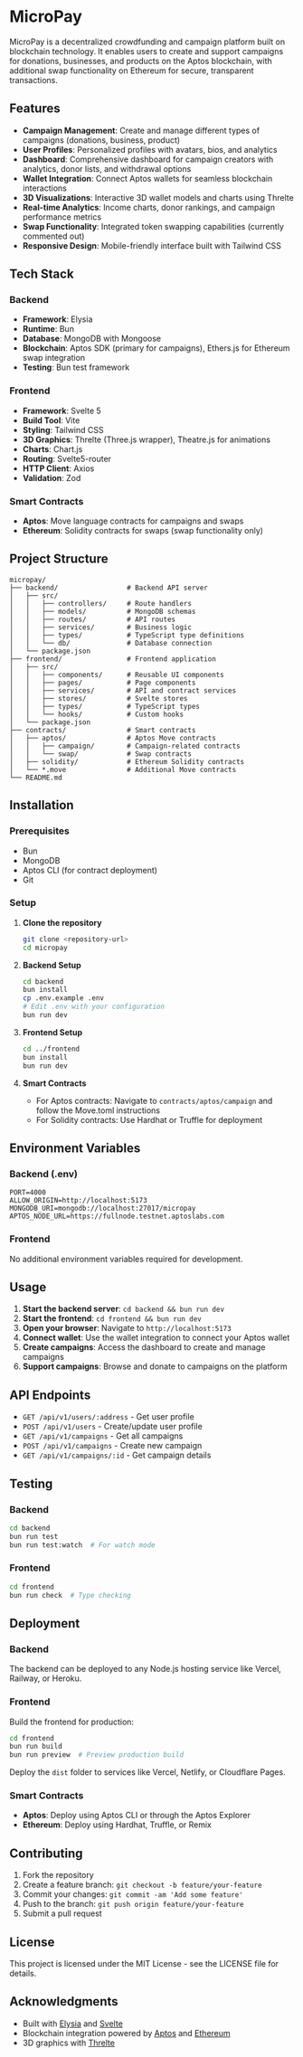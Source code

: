 # MicroPay

MicroPay is a decentralized crowdfunding and campaign platform built on blockchain technology. It enables users to create and support campaigns for donations, businesses, and products on the Aptos blockchain, with additional swap functionality on Ethereum for secure, transparent transactions.

## Features

- **Campaign Management**: Create and manage different types of campaigns (donations, business, product)
- **User Profiles**: Personalized profiles with avatars, bios, and analytics
- **Dashboard**: Comprehensive dashboard for campaign creators with analytics, donor lists, and withdrawal options
- **Wallet Integration**: Connect Aptos wallets for seamless blockchain interactions
- **3D Visualizations**: Interactive 3D wallet models and charts using Threlte
- **Real-time Analytics**: Income charts, donor rankings, and campaign performance metrics
- **Swap Functionality**: Integrated token swapping capabilities (currently commented out)
- **Responsive Design**: Mobile-friendly interface built with Tailwind CSS

## Tech Stack

### Backend
- **Framework**: Elysia
- **Runtime**: Bun
- **Database**: MongoDB with Mongoose
- **Blockchain**: Aptos SDK (primary for campaigns), Ethers.js for Ethereum swap integration
- **Testing**: Bun test framework

### Frontend
- **Framework**: Svelte 5
- **Build Tool**: Vite
- **Styling**: Tailwind CSS
- **3D Graphics**: Threlte (Three.js wrapper), Theatre.js for animations
- **Charts**: Chart.js
- **Routing**: Svelte5-router
- **HTTP Client**: Axios
- **Validation**: Zod

### Smart Contracts
- **Aptos**: Move language contracts for campaigns and swaps
- **Ethereum**: Solidity contracts for swaps (swap functionality only)

## Project Structure

```
micropay/
├── backend/                 # Backend API server
│   ├── src/
│   │   ├── controllers/     # Route handlers
│   │   ├── models/          # MongoDB schemas
│   │   ├── routes/          # API routes
│   │   ├── services/        # Business logic
│   │   ├── types/           # TypeScript type definitions
│   │   └── db/              # Database connection
│   └── package.json
├── frontend/                # Frontend application
│   ├── src/
│   │   ├── components/      # Reusable UI components
│   │   ├── pages/           # Page components
│   │   ├── services/        # API and contract services
│   │   ├── stores/          # Svelte stores
│   │   ├── types/           # TypeScript types
│   │   └── hooks/           # Custom hooks
│   └── package.json
├── contracts/               # Smart contracts
│   ├── aptos/               # Aptos Move contracts
│   │   ├── campaign/        # Campaign-related contracts
│   │   └── swap/            # Swap contracts
│   ├── solidity/            # Ethereum Solidity contracts
│   └── *.move               # Additional Move contracts
└── README.md
```

## Installation

### Prerequisites
- Bun
- MongoDB
- Aptos CLI (for contract deployment)
- Git

### Setup

1. **Clone the repository**
   ```bash
   git clone <repository-url>
   cd micropay
   ```

2. **Backend Setup**
   ```bash
   cd backend
   bun install
   cp .env.example .env
   # Edit .env with your configuration
   bun run dev
   ```

3. **Frontend Setup**
   ```bash
   cd ../frontend
   bun install
   bun run dev
   ```

4. **Smart Contracts**
   - For Aptos contracts: Navigate to `contracts/aptos/campaign` and follow the Move.toml instructions
   - For Solidity contracts: Use Hardhat or Truffle for deployment

## Environment Variables

### Backend (.env)
```
PORT=4000
ALLOW_ORIGIN=http://localhost:5173
MONGODB_URI=mongodb://localhost:27017/micropay
APTOS_NODE_URL=https://fullnode.testnet.aptoslabs.com
```

### Frontend
No additional environment variables required for development.

## Usage

1. **Start the backend server**: `cd backend && bun run dev`
2. **Start the frontend**: `cd frontend && bun run dev`
3. **Open your browser**: Navigate to `http://localhost:5173`
4. **Connect wallet**: Use the wallet integration to connect your Aptos wallet
5. **Create campaigns**: Access the dashboard to create and manage campaigns
6. **Support campaigns**: Browse and donate to campaigns on the platform

## API Endpoints

- `GET /api/v1/users/:address` - Get user profile
- `POST /api/v1/users` - Create/update user profile
- `GET /api/v1/campaigns` - Get all campaigns
- `POST /api/v1/campaigns` - Create new campaign
- `GET /api/v1/campaigns/:id` - Get campaign details

## Testing

### Backend
```bash
cd backend
bun run test
bun run test:watch  # For watch mode
```

### Frontend
```bash
cd frontend
bun run check  # Type checking
```

## Deployment

### Backend
The backend can be deployed to any Node.js hosting service like Vercel, Railway, or Heroku.

### Frontend
Build the frontend for production:
```bash
cd frontend
bun run build
bun run preview  # Preview production build
```

Deploy the `dist` folder to services like Vercel, Netlify, or Cloudflare Pages.

### Smart Contracts
- **Aptos**: Deploy using Aptos CLI or through the Aptos Explorer
- **Ethereum**: Deploy using Hardhat, Truffle, or Remix

## Contributing

1. Fork the repository
2. Create a feature branch: `git checkout -b feature/your-feature`
3. Commit your changes: `git commit -am 'Add some feature'`
4. Push to the branch: `git push origin feature/your-feature`
5. Submit a pull request

## License

This project is licensed under the MIT License - see the LICENSE file for details.

## Acknowledgments

- Built with [Elysia](https://elysiajs.com/) and [Svelte](https://svelte.dev/)
- Blockchain integration powered by [Aptos](https://aptoslabs.com/) and [Ethereum](https://ethereum.org/)
- 3D graphics with [Threlte](https://threlte.xyz/)